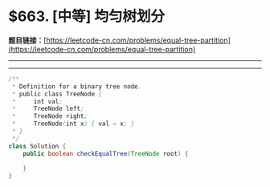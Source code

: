 # $663. [中等] 均匀树划分

**题目链接：**[https://leetcode-cn.com/problems/equal-tree-partition](https://leetcode-cn.com/problems/equal-tree-partition)

---

<Cards card="leetcode_663_equal-tree-partition"></Cards>

---

```java
/**
 * Definition for a binary tree node.
 * public class TreeNode {
 *     int val;
 *     TreeNode left;
 *     TreeNode right;
 *     TreeNode(int x) { val = x; }
 * }
 */
class Solution {
    public boolean checkEqualTree(TreeNode root) {
        
    }
}
```